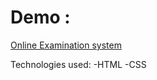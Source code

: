 # Demo :

[Online Examination system](https://a-rahul-krishnan.github.io/online_examination_system.github.io/)

Technologies used:
-HTML
-CSS
